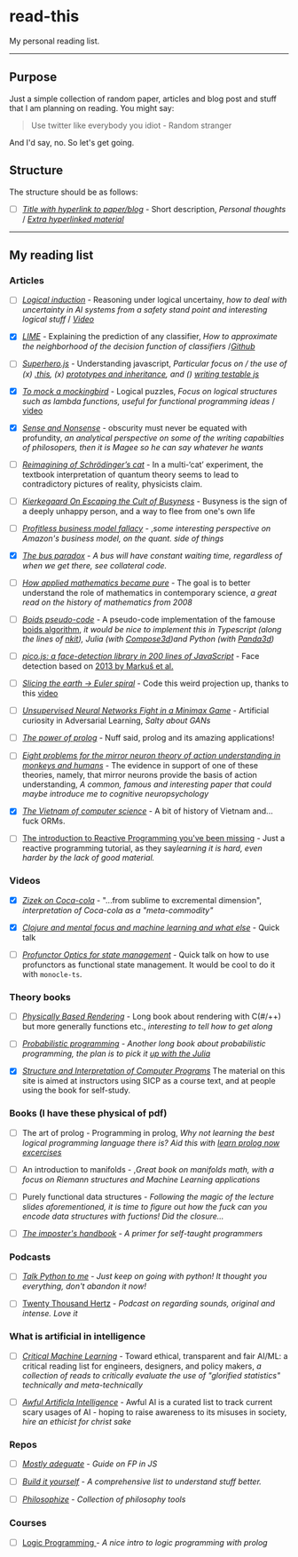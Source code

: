 # read-this

My personal reading list.

---

## Purpose

Just a simple collection of random paper, articles and blog post and stuff that I am planning on reading. You might say:

> Use twitter like everybody you idiot - Random stranger

And I'd say, no. So let's get going.

## Structure

The structure should be as follows:

- [ ] [_Title with hyperlink to paper/blog_](https://example.com/) - Short description, _Personal thoughts_ / [_Extra hyperlinked material_](https://example.com)

---

## My reading list

### Articles

- [ ] [_Logical induction_](https://arxiv.org/pdf/1609.03543.pdf) - Reasoning under logical uncertainy, _how to deal with uncertainty in AI systems from a safety stand point and interesting logical stuff_ / [_Video_](https://www.youtube.com/watch?v=gDqkCxYYDGk)

- [x] [_LIME_](https://arxiv.org/pdf/1602.04938.pdf) - Explaining the prediction of any classifier, _How to approximate the neighborhood of the decision function of classifiers_ /[_Github_](https://github.com/marcotcr/lime)

- [ ] [_Superhero.js_](http://superherojs.com/) - Understanding javascript, _Particular focus on / the use of (x) [.this](https://yehudakatz.com/2011/08/11/understanding-javascript-function-invocation-and-this/), (x) [prototypes and inheritance](https://msdn.microsoft.com/en-us/magazine/ff852808.aspx), and () [writing testable js](http://www.adequatelygood.com/Writing-Testable-JavaScript.html)_

- [x] [_To mock a mockingbird_](https://en.wikipedia.org/wiki/To_Mock_a_Mockingbird) - Logical puzzles, _Focus on logical structures such as lambda functions, useful for functional programming ideas_ / [video](https://www.youtube.com/watch?v=pAnLQ9jwN-E)

- [x] [_Sense and Nonsense_](https://www.prospectmagazine.co.uk/magazine/bryan-magee-profundity-obscurity-bad-writing) - obscurity must never be equated with profundity, _an analytical perspective on some of the writing capabilties of philosopers, then it is Magee so he can say whatever he wants_

- [ ] [_Reimagining of Schrödinger’s cat_](https://www.nature.com/articles/d41586-018-06749-8) - In a multi-‘cat’ experiment, the textbook interpretation of quantum theory seems to lead to contradictory pictures of reality, physicists claim.

- [ ] [_Kierkegaard On Escaping the Cult of Busyness_](https://iainews.iai.tv/articles/how-kierkegaards-idea-of-idleness-can-help-us-diagnose-21st-century-busyness-auid-1150?) - Busyness is the sign of a deeply unhappy person, and a way to flee from one's own life

- [ ] [_Profitless business model fallacy_](https://www.eugenewei.com/blog/2013/10/25/amazon-and-the-profitless-business-model-narrative) - ,_some interesting perspective on Amazon's business model, on the quant. side of things_

- [x] [_The bus paradox_](http://jakevdp.github.io/blog/2018/09/13/waiting-time-paradox/) - _A bus will have constant waiting time, regardless of when we get there, see collateral code._

- [ ] [_How applied mathematics became pure_](http://www.pgrim.org/philosophersannual/pa28articles/maddyhowapplied.pdf) - The goal is to better understand the role of mathematics in contemporary science, _a great read on the history of mathematics from 2008_

- [ ] [_Boids pseudo-code_](http://www.kfish.org/boids/pseudocode.html) - A pseudo-code implementation of the famouse [boids algorithm](http://www.red3d.com/cwr/boids/), _it would be nice to implement this in Typescript (along the lines of [nkit](https://github.com/nkint/boids-ts)), Julia (with [Compose3d](https://github.com/rohitvarkey/Compose3D.jl))and Python (with [Panda3d](http://www.panda3d.org/))_

- [ ] [_pico.js: a face-detection library in 200 lines of JavaScript_](https://tkv.io/posts/picojs-intro/) - Face detection based on [2013 by Markuš et al.](http://arxiv.org/abs/1305.4537)

- [ ] [_Slicing the earth -> Euler spiral_](https://arxiv.org/pdf/1202.3033.pdf) - Code this weird projection up, thanks to this [video](https://www.youtube.com/watch?v=D3tdW9l1690)

- [ ] [_Unsupervised Neural Networks Fight in a Minimax Game_](http://people.idsia.ch/~juergen/unsupervised-neural-nets-fight-minimax-game.html) - Artificial curiosity in Adversarial Learning, _Salty about GANs_

- [ ] [_The power of prolog_](https://www.metalevel.at/prolog) - Nuff said, prolog and its amazing applications!

- [ ] [_Eight problems for the mirror neuron theory of action understanding in monkeys and humans_](https://www.mitpressjournals.org/doi/pdf/10.1162/jocn.2009.21189) - The evidence in support of one of these theories, namely, that mirror neurons provide the basis of action understanding, _A common, famous and interesting paper that could maybe introduce me to cognitive neuropsychology_

- [x] [_The Vietnam of computer science_](http://blogs.tedneward.com/post/the-vietnam-of-computer-science/) - A bit of history of Vietnam and... fuck ORMs.

- [ ] [The introduction to Reactive Programming you've been missing](https://gist.github.com/staltz/868e7e9bc2a7b8c1f754) - Just a reactive programming tutorial, as they say*learning it is hard, even harder by the lack of good material.*

### Videos

- [x] [_Zizek on Coca-cola_](https://www.youtube.com/watch?v=SJOhtDmyy-4&feature=youtu.be) - "...from sublime to excremental dimension", _interpretation of Coca-cola as a "meta-commodity"_

- [x] [_Clojure and mental focus and machine learning and what else_](https://www.youtube.com/watch?utm_campaign=Data%20Machina&utm_medium=email&utm_source=Revue%20newsletter&v=jpFveXUe65I) - Quick talk

- [ ] [_Profunctor Optics for state management_](https://www.youtube.com/watch?v=VdiJ_vgVUgs) - Quick talk on how to use profunctors as functional state management. It would be cool to do it with `monocle-ts`.

### Theory books

- [ ] [_Physically Based Rendering_](http://www.pbr-book.org/3ed-2018/contents.html) - Long book about rendering with C(#/++) but more generally functions etc., _interesting to tell how to get along_

- [ ] [_Probabilistic programming_](http://click.revue.email/wf/click?upn=uoSvyDIrlYZBTfKX9q-2FuqLj-2B5jXID5Sk8S-2FgDa680I4JCQ256Bb14RK79DzyVNP-2B0sJdGRL5SildLFryYTPhmc6pgG0cLgrtLeInEkpZ-2FUHhLVffmJfs-2BZRaGfQCFFchj39eURFOQsFgAikevsxCkdMSZP6zENAx-2FEGfOVaaFLo-3D_EewvicOlyuKQdTY-2FN1EhW2xbLRcX0wSg-2FLgBc4p8xeKwpe-2BX2pyErSjeKbtcNdQtZVPoWLAuywGs9iXBKeRxtFgmYVidSt5N-2B2o4KtYfm4EpGEqYHWvC-2Bj1I4emzlrJ4ZsDCjll5S0R-2BQiBljJSIlVPdFk5EoamSzwYOa1IFSR9ULlStzGIBlMSK2JLXZMv-2FtP5PkjbdUWOaHCp7JT2izfOGcuECQQAewBKVsWajEEMb-2FUI6jRz8iHrbV0QouZ6CnWfyy9gJCCcqAMDFdXMeGXxWXHb7RZ7YyEjYkIjF0Wc1zsv7-2BPJT-2FHeL8-2BbPIa7t) - _Another long book about probabilistic programming, the plan is to pick it [up with the Julia](http://turing.ml/?utm_campaign=Data%20Machina&utm_medium=email&utm_source=Revue%20newsletter)_

- [x] [_Structure and Interpretation of Computer Programs_](https://mitpress.mit.edu/sites/default/files/sicp/index.html) The material on this site is aimed at instructors using SICP as a course text, and at people using the book for self-study.

### Books (I have these physical of pdf)

- [ ] The art of prolog - Programming in prolog, _Why not learning the best logical programming language there is? Aid this with [learn prolog now excercises](https://github.com/mrkkrp/lpnes)_

- [ ] An introduction to manifolds - ,_Great book on manifolds math, with a focus on Riemann structures and Machine Learning applications_

- [ ] Purely functional data structures - _Following the magic of the lecture slides aforementioned, it is time to figure out how the fuck can you encode data structures with fuctions! Did the closure..._

- [ ] [_The imposter's handbook_](https://www.goodreads.com/book/show/31572054-the-imposter-s-handbook) - _A primer for self-taught programmers_

### Podcasts

- [ ] [_Talk Python to me_](https://talkpython.fm/) - _Just keep on going with python! It thought you everything, don't abandon it now!_

- [ ] [Twenty Thousand Hertz](https://www.20k.org/archive) - _Podcast on regarding sounds, original and intense. Love it_

### What is artificial in intelligence

- [ ] [_Critical Machine Learning_](https://github.com/rockita/criticalML) - Toward ethical, transparent and fair AI/ML: a critical reading list for engineers, designers, and policy makers, _a collection of reads to critically evaluate the use of "glorified statistics" technically and meta-technically_

- [ ] [_Awful Artificla Intelligence_](https://github.com/daviddao/awful-ai) - Awful AI is a curated list to track current scary usages of AI - hoping to raise awareness to its misuses in society, _hire an ethicist for christ sake_

### Repos

- [ ] [_Mostly adeguate_](https://github.com/MostlyAdequate/mostly-adequate-guide) - _Guide on FP in JS_

- [ ] [_Build it yourself_](https://github.com/danistefanovic/build-your-own-x) - _A comprehensive list to understand stuff better._

- [ ] [_Philosophize_](https://github.com/Jfaler/Philosophize) - _Collection of philosophy tools_

### Courses

- [ ] [Logic Programming
      ](https://www3.risc.jku.at/education/courses/ws2017/logic-programming/) - _A nice intro to logic programming with prolog_
